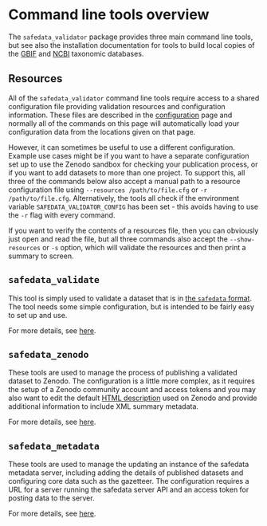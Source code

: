 # Command line tools overview

The `safedata_validator` package provides three main command line tools, but see also
the installation documentation for tools to build local copies of the
[GBIF](../install/build_local_gbif.md) and [NCBI](../install/build_local_ncbi.md)
taxonomic databases.

## Resources

All of the `safedata_validator` command line tools require access to a shared
configuration file providing validation resources and configuration information. These
files are described in the [configuration](../install/configuration.md) page and
normally all of the commands on this page will automatically load your configuration
data from the locations given on that page.

However, it can sometimes be useful to use a different configuration. Example use cases
might be if you want to have a separate configuration set up to use the Zenodo sandbox
for checking your publication process, or if you want to add datasets to more than one
project. To support this, all three of the commands below also accept a manual path to a
resource configuration file using `--resources /path/to/file.cfg` or `-r
/path/to/file.cfg`. Alternatively, the tools all check if the environment variable
`SAFEDATA_VALIDATOR_CONFIG` has been set - this avoids having to use the `-r` flag with
every command.

If you want to verify the contents of a resources file, then you can obviously just open
and read the file, but all three commands also accept the `--show-resources` or `-s`
option, which will validate the resources and then print a summary to screen.

## `safedata_validate`

This tool is simply used to validate a dataset that is in [the `safedata`
format](../../data_providers/data_format/overview.md). The tool needs some simple
configuration, but is intended to be fairly easy to set up and use.

For more details, see [here](safedata_validate.md).

## `safedata_zenodo`

These tools are used to manage the process of publishing a validated dataset to Zenodo.
The configuration is a little more complex, as it requires the setup of a Zenodo
community account and access tokens and you may also want to edit the default
[HTML description](../install/configuration.md#html-description-template) used on Zenodo
and provide additional information to include XML summary metadata.

For more details, see [here](safedata_zenodo.md).

## `safedata_metadata`

These tools are used to manage the updating an instance of the safedata metadata server,
including adding the details of published datasets and configuring core data such as the
gazetteer. The configuration requires a URL for a server running the safedata server API
and an access token for posting data to the server.

For more details, see [here](safedata_metadata.md).
